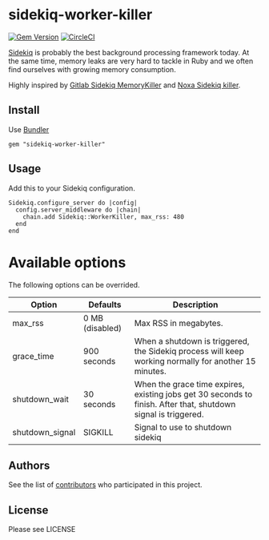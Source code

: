 
# sidekiq-worker-killer
[![Gem Version](https://badge.fury.io/rb/sidekiq-worker-killer.svg)](https://badge.fury.io/rb/sidekiq-worker-killer)
[![CircleCI](https://circleci.com/gh/klaxit/sidekiq-worker-killer.svg?style=shield&circle-token=:circle-token)](https://circleci.com/gh/klaxit/sidekiq-worker-killer)

[Sidekiq](https://github.com/mperham/sidekiq) is probably the best background processing framework today. At the same time, memory leaks are very hard to tackle in Ruby and we often find ourselves with growing memory consumption.

Highly inspired by [Gitlab Sidekiq MemoryKiller](https://gitlab.com/gitlab-org/gitlab-ce/blob/master/lib/gitlab/sidekiq_middleware/shutdown.rb) and [Noxa Sidekiq killer](https://github.com/Noxa/sidekiq-killer).

## Install
Use [Bundler](http://bundler.io/)
```
gem "sidekiq-worker-killer"
```

## Usage

Add this to your Sidekiq configuration.

```
Sidekiq.configure_server do |config|
  config.server_middleware do |chain|
    chain.add Sidekiq::WorkerKiller, max_rss: 480
  end
end
```

# Available options

The following options can be overrided.

| Option | Defaults | Description |
| ------- | ------- | ----------- |
| max_rss | 0 MB (disabled) | Max RSS in megabytes.                                              |
| grace_time | 900 seconds | When a shutdown is triggered, the Sidekiq process will keep working normally for another 15 minutes. |
| shutdown_wait | 30 seconds | When the grace time expires, existing jobs get 30 seconds to finish. After that, shutdown signal is triggered.  |
| shutdown_signal | SIGKILL | Signal to use to shutdown sidekiq |

## Authors

See the list of [contributors](https://github.com/klaxit/sidekiq-worker-killer/contributors) who participated in this project.

## License

Please see LICENSE
